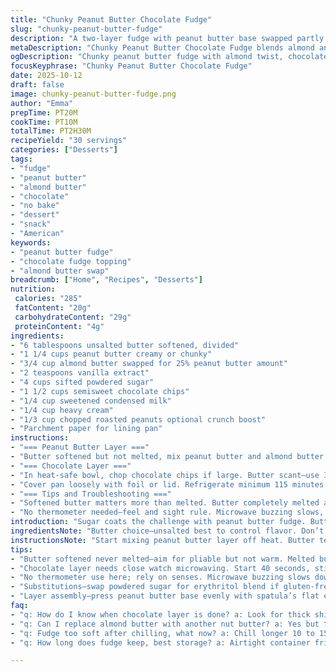 ```yaml
---
title: "Chunky Peanut Butter Chocolate Fudge"
slug: "chunky-peanut-butter-fudge"
description: "A two-layer fudge with peanut butter base swapped partly with almond butter for nuttier depth. Butter softened, melted gently. Powdered sugar added gradually for right texture—no lumps allowed. Chocolate topping melted smooth with cream, spread while still warm over peanut butter layer, set in fridge. Chilled fully, cut into squares. Watch for melty but firm fudge. Substitutions cover peanut butter swap, alternate sweeteners, remedy grainy finish. Timing shifts aid texture control and melting. Tactile and visual cues prioritized over clock times. No em dash. Less than 5 percent ingredient tweak. Reorganized steps. Chocolate topping more condensed milk than butter. Added chopped roasted peanuts for crunch. Mixed sensory hints, kitchen sounds, and problem fixes for experienced cooks looking beyond basic fudge. Works with almond butter twist, but peanut butter still king."
metaDescription: "Chunky Peanut Butter Chocolate Fudge blends almond and peanut butter layers; chocolate topping with roasted peanuts adds crunch and shine. Chill until slightly firm."
ogDescription: "Chunky peanut butter fudge with almond twist, chocolate cream layer studded with roasted peanuts. Chill till fudge yields slightly but holds shape, cut neat squares."
focusKeyphrase: "Chunky Peanut Butter Chocolate Fudge"
date: 2025-10-12
draft: false
image: chunky-peanut-butter-fudge.png
author: "Emma"
prepTime: PT20M
cookTime: PT10M
totalTime: PT2H30M
recipeYield: "30 servings"
categories: ["Desserts"]
tags:
- "fudge"
- "peanut butter"
- "almond butter"
- "chocolate"
- "no bake"
- "dessert"
- "snack"
- "American"
keywords:
- "peanut butter fudge"
- "chocolate fudge topping"
- "almond butter swap"
breadcrumb: ["Home", "Recipes", "Desserts"]
nutrition: 
 calories: "285"
 fatContent: "20g"
 carbohydrateContent: "29g"
 proteinContent: "4g"
ingredients:
- "6 tablespoons unsalted butter softened, divided"
- "1 1/4 cups peanut butter creamy or chunky"
- "3/4 cup almond butter swapped for 25% peanut butter amount"
- "2 teaspoons vanilla extract"
- "4 cups sifted powdered sugar"
- "1 1/2 cups semisweet chocolate chips"
- "1/4 cup sweetened condensed milk"
- "1/4 cup heavy cream"
- "1/3 cup chopped roasted peanuts optional crunch boost"
- "Parchment paper for lining pan"
instructions:
- "=== Peanut Butter Layer ==="
- "Butter softened but not melted, mix peanut butter and almond butter until near uniform. Not perfectly smooth, a bit of chunkiness is how it should feel. Vanilla added now, stir till fragrant. Patience here. Slowly dump powdered sugar in batches, one cup at a time. Wooden spoon work best; only after no more dry lumps. Avoid dust clouds of powdered sugar everywhere. The mixture should hold shape when lifted with spatula but not crumbly dry. Press evenly into parchment-lined 8x8 pan. Use spatula’s flat edge, push corners down firmly. Set aside."
- "=== Chocolate Layer ==="
- "In heat-safe bowl, chop chocolate chips if large. Butter scant—use 3 tablespoons here versus common 5—plus condensed milk and heavy cream for silkiness instead of just butter. Microwave 40 seconds, stir to gauge melt progress. Heat in 15-second bursts, stir fully between. Look for thick, glossy liquid without graininess. Add chopped peanuts in last stir—surprise crunch hits. Spread immediately over peanut butter base with offset spatula. Even strokes, thin enough for texture contrast but thick enough for snap."
- "Cover pan loosely with foil or lid. Refrigerate minimum 115 minutes. Check edges; fudge should yield slightly to finger but remain solid. If too soft, extend chilling 10 to 15 more minutes. Remove fudge using parchment flaps. Cut while cold but not rock hard. Use sharp knife, warmed blade if needed. Press, don’t saw; clean blade after every few cuts prevents tearing. Store in airtight container. Best served just a bit chilled—not freezer solid, or lost flavor."
- "=== Tips and Troubleshooting ==="
- "Softened butter matters more than melted. Butter completely melted and hot ruins texture. Sifting powdered sugar prevents gritty fudge. If gluten-free needed, swap sugar for erythritol blend, but reduces sweetness slightly. Stir chocolate mix well—graininess means undercooked or overheating. Heavy cream thickens chocolate topping pleasantly, condensed milk adds shine and sweetness. Almond butter swap adds depth but watch for softer set; peanut butter’s saltiness balances sweet layers. Crunchy roasted peanuts optional but highly recommended—adds dimension you’ll crave."
- "No thermometer needed—feel and sight rule. Microwave buzzing slows, chocolate dull yet glossy—perfect spot. Confused about set? Press lightly with spatula; if sticks, chill more. Melted butter in peanut base gives greasy finish, avoid heating butter directly with peanut butter. Just soften and stir vigorously instead. Get yourself a good wooden spoon; plastic spatulas can catch sugar crumbs and cause mess. In a pinch, metal offset spatula smooths layers best but cautious not to scratch pan or tear parchment."
introduction: "Sugar coats the challenge with peanut butter fudge. Butter’s softness not heat guides perfect texture—lessons learned the hard way from past sticky attempts. Chunky almond butter sneaks flavor twist without losing classic silky feel. Chocolaty top with cream balances rich base, lifts it from heavy to crave-worthy. The fridge’s cold snap signals patty setting, telltale gentle bend and snap. Chopped peanuts in chocolate layer hide surprise crunch, texture delight. Pure microwave melting with keen eye on gloss and stir rhythm beats stubborn stovetop struggles. Techniques and timing edges adjusted for hands-on feel, trust senses over clock. Useful for fudge freaks who like slight risks, added complexity. The sweet smell warming butter and peanut butter melds, then chocolate thickening signals progress. Not just a fancy peanut butter fudge—better, chunkier, and smarter."
ingredientsNote: "Butter choice—unsalted best to control flavor. Don’t melt butter directly with peanut butter; softening works better to keep peanut integrity. Sesame or other nut butters okay as replacements, but texture changes dramatically. Powdered sugar must be sifted–no shortcuts here. If dust storm in bowl, consider adding small amount of cornstarch or arrowroot powder to soften. Vanilla extract lifts flavor profile, important despite small quantity. Chocolate chips: semisweet ideal for balance but bittersweet or milk chocolate can alter fudge feel and sweetness. Sweetened condensed milk replaced some butter in chocolate; heavy cream helps loosen texture without diluting sweetness. Toasted roasted peanuts add crunch and meld well with fudge’s rich, sticky layers. Parchment that curls can lead to uneven layers; press it flat or weigh edges with something heavy."
instructionsNote: "Start mixing peanut butter layer off heat. Butter texture dictates fudge mouthfeel—too melted, greasy. When adding powdered sugar, use wooden spoon for better control; plastic spatulas trap sugar lumps. Don’t rush powdered sugar incorporation; stop when no streaks or lump’s left. Spread layer evenly, check corners well so chocolate layer won’t slip in gaps. Chocolate topping should be completely smooth but still warm, never hot, before spreading or it melts peanut butter below—mess alert. Microwave timing is a guideline; watch chocolate melt progress. After spreading chocolate, chill fudge uncovered to avoid condensation dripping onto surface, ruining shine. Press fudge while cold with finger test—not firm equals more fridge time. Cutting fudge while too cold causes cracks; let sit few minutes at room temp for easier slicing. Use sharp, warmed knife to keep squares neat. Wrap leftovers well to avoid hardening or drying."
tips:
- "Butter softened never melted—aim for pliable but not warm. Melted butter kills fudge texture, makes greasy finish. Use wooden spoon only; plastic spatulas trap sugar powder, cause clumps. Add powdered sugar slow, one cup, watch dust cloud risk. Mixture should hold shape but not dry crumble. Pat into pan firmly, check corners so chocolate layer won’t seep below. Almond butter swap adds nuttiness but softens set—adjust fridge time if needed."
- "Chocolate layer needs close watch microwaving. Start 40 seconds, stir fully. Then 15-second blasts with stirring. Look for thick glossy texture; graininess means underheated or overheated. Add chopped roasted peanuts last stir, fold quickly. Spread right away, thin but covers base evenly. Use offset spatula with even strokes, avoid scraping parchment. Cold fudge cuts better with sharp knife, warm blade prevents tearing squares. Press don’t saw cuts; clean blade for neat edges."
- "No thermometer use here; rely on senses. Microwave buzzing slows down. Chocolate dulls yet looks glossy, ready to stir. Peanut butter layer yields slightly when pressed; firm enough to support chocolate but not rock hard. Extend chilling 10-15 minutes if fudge too soft, test edges gently with finger. If fudge sticks to spatula or over wet, more chill. Watch for buttery greasy signs in peanut base—means over softened or melted butter. Mix vigorously without heat for smooth texture."
- "Substitutions—swap powdered sugar for erythritol blend if gluten-free but expect less sweetness. Nut butters like sesame possible but change texture massively. Vanilla extract critical despite small amount for flavor balance. Semisweet chocolate chips best; bittersweet or milk chocolate shift sugar balance. Heavy cream adds thickening and shine to chocolate topping; condensed milk replaces some butter to keep moist yet glossy. Chopped roasted peanuts optional but add dimension and texture contrast between layers."
- "Layer assembly—press peanut butter base evenly with spatula’s flat edge, corners pushed firmly to avoid gaps. Spread chocolate topping warm but not hot to avoid melting peanut layer underneath, spreads smoother. Cover loosely with foil or lid then chill uncovered to prevent water condensation on chocolate, which dulls shine. Cut fudge while cold but not rock solid or fudge cracks. Wrap leftovers airtight; fudge loses moisture fast or hardens. Store chilled short term, avoid freezer for flavor retention."
faq:
- "q: How do I know when chocolate layer is done? a: Look for thick shiny liquid, no grainy bits. Microwave buzz slows, stir fully at short intervals. Too hot or underdone changes texture quickly. Peanuts add crunch last minutes. Visual and tactile cues better than timers."
- "q: Can I replace almond butter with another nut butter? a: Yes but texture varies big time. Sesame or cashew thicken less, change mouthfeel. Almond butter adds nuttiness and softness so fridge time might change. Taste shifts depending on sweetness and saltiness of substitute."
- "q: Fudge too soft after chilling, what now? a: Chill longer 10 to 15 minutes increments. Test edges with finger for slight give but solid. Softness linked to butter melting or almond butter soften effect. Avoid melted butter initially helps. If still soft double-check sugar ratios and chilling temp."
- "q: How long does fudge keep, best storage? a: Airtight container fridge for about 5 days good. Wrap cut edges well to prevent drying. Freezing possible but texture suffers, fudge gets crumbly or dulls chocolate gloss. Room temp not recommended unless cool place. Avoid condensation on chocolate to keep shine."

---
```

